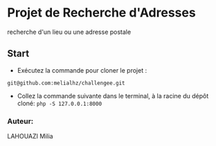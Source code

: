 # Projet de Recherche d'Adresses

recherche d'un lieu ou une adresse postale

## Start

- Exécutez la commande pour cloner le projet :

`git@github.com:melialhz/challengee.git`

- Collez la commande suivante dans le terminal, à la racine du dépôt cloné: `php -S 127.0.0.1:8000`

### Auteur:

LAHOUAZI Milia
